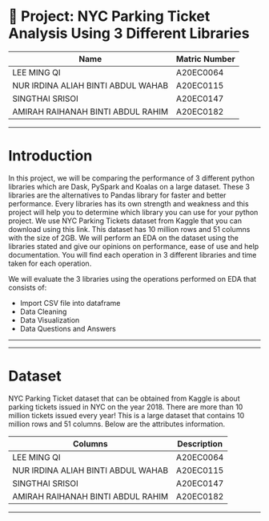 # 🚀 Project: NYC Parking Ticket Analysis Using 3 Different Libraries


| Name | Matric Number |
| ----- | ----- |
| LEE MING QI | A20EC0064|
| NUR IRDINA ALIAH BINTI ABDUL WAHAB |A20EC0115 |
| SINGTHAI SRISOI| A20EC0147|
| AMIRAH RAIHANAH BINTI ABDUL RAHIM |A20EC0182 |

---
# **Introduction**
In this project, we will be comparing the performance of 3 different python libraries which are Dask, PySpark and Koalas on a large dataset.
These 3 libraries are the alternatives to Pandas library for faster and better performance. Every libraries has its own strength and weakness and this project will help you to determine which library you can use for your python project. We use NYC Parking Tickets dataset from Kaggle that you can download using this link. This dataset has 10 million rows and 51 columns with the size of 2GB. We will perform an EDA on the dataset using the libraries stated and give our opinions on performance, ease of use and help documentation. You will find each operation in 3 different libraries and time taken for each operation.

We will evaluate the 3 libraries using the operations performed on EDA that consists of:
* Import CSV file into dataframe
* Data Cleaning
* Data Visualization
* Data Questions and Answers 

---
---
# **Dataset**
NYC Parking Ticket dataset that can be obtained from Kaggle is about parking tickets issued in NYC on the year 2018. There are more than 10 million tickets issued every year! This is a large dataset that contains 10 million rows and 51 columns. Below are the attributes information.

| Columns | Description |
| ----- | ----- |
| LEE MING QI | A20EC0064|
| NUR IRDINA ALIAH BINTI ABDUL WAHAB |A20EC0115 |
| SINGTHAI SRISOI| A20EC0147|
| AMIRAH RAIHANAH BINTI ABDUL RAHIM |A20EC0182 |



---

